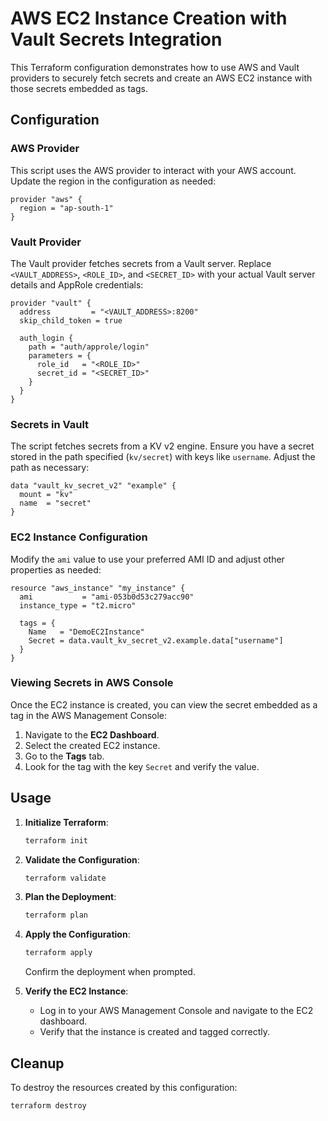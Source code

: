 # AWS EC2 Instance Creation with Vault Secrets Integration

This Terraform configuration demonstrates how to use AWS and Vault providers to securely fetch secrets and create an AWS EC2 instance with those secrets embedded as tags.

## Configuration

### AWS Provider
This script uses the AWS provider to interact with your AWS account. Update the region in the configuration as needed:
```hcl
provider "aws" {
  region = "ap-south-1"
}
```

### Vault Provider
The Vault provider fetches secrets from a Vault server. Replace `<VAULT_ADDRESS>`, `<ROLE_ID>`, and `<SECRET_ID>` with your actual Vault server details and AppRole credentials:
```hcl
provider "vault" {
  address         = "<VAULT_ADDRESS>:8200"
  skip_child_token = true

  auth_login {
    path = "auth/approle/login"
    parameters = {
      role_id   = "<ROLE_ID>"
      secret_id = "<SECRET_ID>"
    }
  }
}
```

### Secrets in Vault
The script fetches secrets from a KV v2 engine. Ensure you have a secret stored in the path specified (`kv/secret`) with keys like `username`. Adjust the path as necessary:
```hcl
data "vault_kv_secret_v2" "example" {
  mount = "kv"
  name  = "secret"
}
```

### EC2 Instance Configuration
Modify the `ami` value to use your preferred AMI ID and adjust other properties as needed:
```hcl
resource "aws_instance" "my_instance" {
  ami           = "ami-053b0d53c279acc90"
  instance_type = "t2.micro"

  tags = {
    Name   = "DemoEC2Instance"
    Secret = data.vault_kv_secret_v2.example.data["username"]
  }
}
```

### Viewing Secrets in AWS Console
Once the EC2 instance is created, you can view the secret embedded as a tag in the AWS Management Console:
1. Navigate to the **EC2 Dashboard**.
2. Select the created EC2 instance.
3. Go to the **Tags** tab.
4. Look for the tag with the key `Secret` and verify the value.

## Usage

1. **Initialize Terraform**:
   ```bash
   terraform init
   ```

2. **Validate the Configuration**:
   ```bash
   terraform validate
   ```

3. **Plan the Deployment**:
   ```bash
   terraform plan
   ```

4. **Apply the Configuration**:
   ```bash
   terraform apply
   ```
   Confirm the deployment when prompted.

5. **Verify the EC2 Instance**:
   - Log in to your AWS Management Console and navigate to the EC2 dashboard.
   - Verify that the instance is created and tagged correctly.

## Cleanup
To destroy the resources created by this configuration:
```bash
terraform destroy
```
